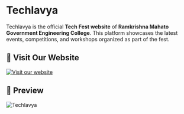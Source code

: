 # Techlavya

Techlavya is the official **Tech Fest website** of **Ramkrishna Mahato Government Engineering College**. This platform showcases the latest events, competitions, and workshops organized as part of the fest.

## 🚀 Visit Our Website

[![Visit our website](https://vercel.com/button)](https://techlavya.vercel.app/)

## 🎨 Preview

![Techlavya](https://res.cloudinary.com/doyngc4te/image/upload/v1741849211/landing-page-techlavya_getetd.png)
